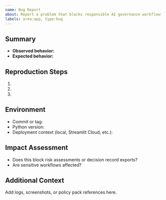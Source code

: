 ```yaml
---
name: Bug Report
about: Report a problem that blocks responsible AI governance workflows
labels: area:app, type:bug
---
```


## Summary

- **Observed behavior:**
- **Expected behavior:**

## Reproduction Steps
1. 
2. 
3. 

## Environment
- Commit or tag:
- Python version:
- Deployment context (local, Streamlit Cloud, etc.):

## Impact Assessment
- Does this block risk assessments or decision record exports?
- Are sensitive workflows affected?

## Additional Context
Add logs, screenshots, or policy pack references here.
